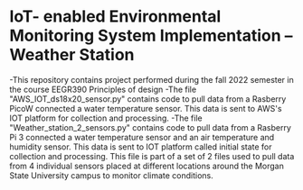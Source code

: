 # IoT- enabled Environmental Monitoring System Implementation – Weather Station

-This repository contains project performed during the fall 2022 semester in the course EEGR390 Principles of design
-The file "AWS_IOT_ds18x20_sensor.py" contains code to pull data from a Rasberry PicoW connected a water    temperature sensor. This data is sent to AWS's IOT platform for collection and processing.
-The file "Weather_station_2_sensors.py" contains code to pull data from a Rasberry Pi 3 connected a water temperature sensor and an air temperature and humidity sensor. This data is sent to  IOT platform called initial state for collection and processing. This file is part of a set of 2 files used to pull data from 4 individual sensors placed at different locations around the Morgan State University campus to monitor climate conditions.
